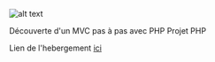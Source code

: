 ![alt text](https://i.ibb.co/YdY8jSK/Capture-d-cran-2021-11-22-165801.png)

Découverte d'un MVC pas à pas avec PHP
Projet PHP 

Lien de l'hebergement [ici](http://vixx.alwaysdata.net/)


